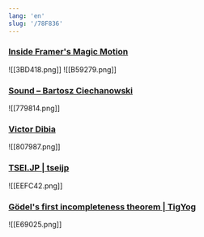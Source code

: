 ```yaml
---
lang: 'en'
slug: '/78F836'
---
```


### [Inside Framer's Magic Motion](https://www.nan.fyi/magic-motion)

![[3BD418.png]]
![[B59279.png]]

### [Sound – Bartosz Ciechanowski](https://ciechanow.ski/sound/)

![[779814.png]]

### [Victor Dibia](https://victordibia.com/)

![[807987.png]]

### [TSEI.JP | tseijp](https://tsei.jp/)

![[EEFC42.png]]

### [Gödel's first incompleteness theorem | TigYog](https://tigyog.app/d/H7XOvXvC_x/r/goedel-s-first-incompleteness-theorem)

![[E69025.png]]
